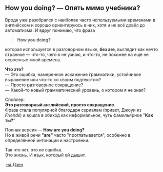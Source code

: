 ## **How you doing? — Опять мимо учебника?**

Вроде уже разобрался с наиболее часто используемыми временами в английском и хорошо ориентируюсь в них, хотя и не всё довёл до автоматизма. И вдруг понимаю, что фраза

> **How you doing?**  

которая используется в разговорном языке, **без are**, выглядит как нечто странное — что-то, чего я не узнаю, и что-то, не похожее на ещё не освоенные мной времена.

**Что это?**  
— Это ошибка, намеренное искажение грамматики, устойчивое выражение или что-то со своим подтекстом?  
— Просто разговорное сокращение?  
— Какой-то новый грамматический уровень, о котором я не знал?

Спойлер:  
**Это разговорный английский, просто сокращение.**  
Фраза стала популярной благодаря сериалам (привет, Джоуи из _Friends_) и вошла в обиход как неформальное, чуть фамильярное "**Как ты?**"

Полная версия — **How are you doing?**  
Но в живой речи **"are"** часто "проглатывается", особенно в определённой интонации и настроении.

Так что нет, это не ошибка.  
Это жизнь. И язык, который ей дышит.

 [на Дзен](https://dzen.ru/lang_eng_ru "https://dzen.ru/lang_eng_ru")
